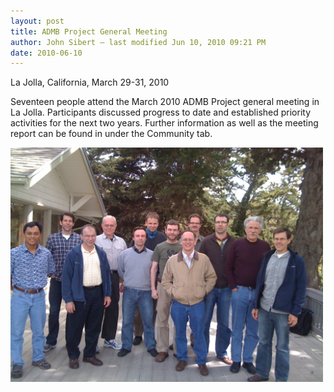 ```yaml
---
layout: post
title: ADMB Project General Meeting
author: John Sibert — last modified Jun 10, 2010 09:21 PM
date: 2010-06-10
---
```


La Jolla, California, March 29-31, 2010 

Seventeen people attend the March 2010 ADMB Project general meeting in La Jolla. Participants discussed progress to date and established priority activities for the next two years. Further information as well as the meeting report can be found in under the Community tab.

<img src="/images/admb-general-meeting-2010.jpg" style="width:500px;"/>
